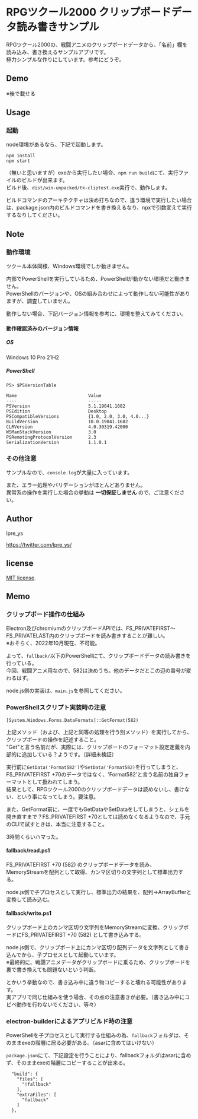 RPGツクール2000 クリップボードデータ読み書きサンプル
==============================================

RPGツクール2000の、戦闘アニメのクリップボードデータから、「名前」欄を読み込み、書き換えるサンプルアプリです。  
極力シンプルな作りにしています。参考にどうぞ。

Demo
---------------

※後で載せる

Usage
--------------

### 起動

node環境があるなら、下記で起動します。

```
npm install
npm start
```

（無いと思いますが）exeから実行したい場合、```npm run build```にて、実行ファイルのビルドが出来ます。  
ビルド後、```dist/win-unpacked/tk-cliptest.exe```実行で、動作します。

ビルドコマンドのアーキテクチャは決め打ちなので、違う環境で実行したい場合は、package.json内のビルドコマンドを書き換えるなり、npxで引数変えて実行するなりしてください。

Note
--------

### 動作環境

ツクール本体同様、Windows環境でしか動きません。

内部でPowerShellを実行しているため、PowerShellが動かない環境だと動きません。  
PowerShellのバージョンや、OSの組み合わせによって動作しない可能性がありますが、調査していません。  

動作しない場合、下記バージョン情報を参考に、環境を整えてみてください。

#### 動作確認済みのバージョン情報

##### OS

Windows 10 Pro 21H2

##### PowerShell

```
PS> $PSVersionTable

Name                           Value
----                           -----
PSVersion                      5.1.19041.1682
PSEdition                      Desktop
PSCompatibleVersions           {1.0, 2.0, 3.0, 4.0...}
BuildVersion                   10.0.19041.1682
CLRVersion                     4.0.30319.42000
WSManStackVersion              3.0
PSRemotingProtocolVersion      2.3
SerializationVersion           1.1.0.1
```

### その他注意


サンプルなので、```console.log```が大量に入っています。

また、エラー処理やバリデーションがほとんどありません。  
異常系の操作を実行した場合の挙動は **一切保証しません** ので、ご注意ください。

Author
--------

lpre_ys

https://twitter.com/lpre_ys/

license
---------

[MIT license](https://en.wikipedia.org/wiki/MIT_License).

Memo
-------------

### クリップボード操作の仕組み

Electron及びchromiumのクリップボードAPIでは、FS_PRIVATEFIRST～FS_PRIVATELAST内のクリップボードを読み書きすることが難しい。  
※おそらく、2022年10月現在、不可能。

よって、```fallback/```以下のPowerShellにて、クリップボードデータの読み書きを行っている。  
今回、戦闘アニメ用なので、582は決めうち。他のデータだとこの辺の番号が変わるはず。

node.js側の実装は、```main.js```を参照してください。

### PowerShellスクリプト実装時の注意

```
[System.Windows.Forms.DataFormats]::GetFormat(582)
```
上記メソッド（および、上記と同等の処理を行う別メソッド）を実行してから、クリップボードの操作を記述すること。  
"Get"と言う名前だが、実際には、クリップボードのフォーマット設定定義を内部的に追加している？ようです。（詳細未検証）

実行前に```GetData('Format582')```や```SetData('Format582)```を行ってしまうと、FS_PRIVATEFIRST +70のデータではなく、'Format582'と言う名前の独自フォーマットとして扱われてしまう。  
結果として、RPGツクール2000のクリップボードデータは読めないし、書けない、という事になってしまう。要注意。

また、GetFormat前に、一度でもGetDataやSetDataをしてしまうと、シェルを開き直すまで？FS_PRIVATEFIRST +70としては読めなくなるようなので、手元のCLIで試すときは、本当に注意すること。

3時間くらいハマった。

#### fallback/read.ps1

FS_PRIVATEFIRST +70 (582) のクリップボードデータを読み、MemoryStreamを配列として取得、カンマ区切りの文字列として標準出力する。

node.js側で子プロセスとして実行し、標準出力の結果を、配列->ArrayBufferと変換して読み込む。

#### fallback/write.ps1

クリップボード上のカンマ区切り文字列をMemoryStreamに変換、クリップボードにFS_PRIVATEFIRST +70 (582) として書き込みする。

node.js側で、クリップボード上にカンマ区切り配列データを文字列として書き込んでから、子プロセスとして起動しています。  
※最終的に、戦闘アニメデータがクリップボードに乗るため、クリップボードを裏で書き換えても問題ないという判断。

とかいう挙動なので、書き込み中に違う物コピーすると壊れる可能性があります。  
実アプリで同じ仕組みを使う場合、その点の注意書きが必要。（書き込み中にコピペ動作を行わないでください、等々）

### electron-builderによるアプリビルド時の注意

PowerShellを子プロセスとして実行する仕組みの為、```fallback```フォルダは、そのままexeの階層に居る必要がある。（asarに含めてはいけない）

```package.json```にて、下記設定を行うことにより、fallbackフォルダはasarに含めず、そのままexeの階層にコピーすることが出来る。  

```
  "build": {
    "files": [
      "!fallback"
    ],
    "extraFiles": [
      "fallback"
    ]
  },
```

